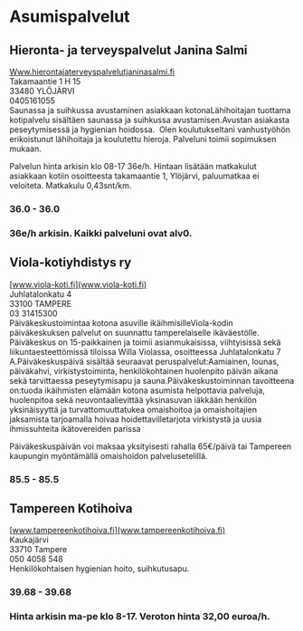 # Asumispalvelut


## Hieronta- ja terveyspalvelut Janina Salmi
[Www.hierontajaterveyspalvelutjaninasalmi.fi](Www.hierontajaterveyspalvelutjaninasalmi.fi)  
Takamaantie 1 H 15  
33480 YLÖJÄRVI  
0405161055  
Saunassa ja suihkussa avustaminen asiakkaan kotonaLähihoitajan tuottama kotipalvelu sisältäen saunassa ja suihkussa avustamisen.Avustan asiakasta peseytymisessä ja hygienian hoidossa.  Olen koulutukseltani vanhustyöhön erikoistunut lähihoitaja ja koulutettu hieroja. Palveluni toimii sopimuksen mukaan.   
  
Palvelun hinta arkisin klo 08-17 36e/h. Hintaan lisätään matkakulut asiakkaan kotiin osoitteesta takamaantie 1, Ylöjärvi, paluumatkaa ei veloiteta. Matkakulu 0,43snt/km.  
  

### 36.0 - 36.0
### 36e/h arkisin. Kaikki palveluni ovat alv0.


## Viola-kotiyhdistys ry
[www.viola-koti.fi](www.viola-koti.fi)  
Juhlatalonkatu 4  
33100 TAMPERE  
03 31415300  
Päiväkeskustoimintaa kotona asuville ikäihmisilleViola-kodin päiväkeskuksen palvelut on suunnattu tamperelaiselle ikäväestölle. Päiväkeskus on 15-paikkainen ja toimii asianmukaisissa, viihtyisissä sekä liikuntaesteettömissä tiloissa Willa Violassa, osoitteessa Juhlatalonkatu 7 A.Päiväkeskuspäivä sisältää seuraavat peruspalvelut:Aamiainen, lounas, päiväkahvi, virkistystoiminta, henkilökohtainen huolenpito päivän aikana sekä tarvittaessa peseytymisapu ja sauna.Päiväkeskustoiminnan tavoitteena on:tuoda ikäihmisten elämään kotona asumista helpottavia palveluja, huolenpitoa sekä neuvontaalievittää yksinasuvan iäkkään henkilön yksinäisyyttä ja turvattomuuttatukea omaishoitoa ja omaishoitajien jaksamista tarjoamalla hoivaa hoidettavilletarjota virkistystä ja uusia ihmissuhteita ikätovereiden parissa  
  
Päiväkeskuspäivän voi maksaa yksityisesti rahalla 65€/päivä tai Tampereen kaupungin myöntämällä omaishoidon palvelusetelillä.   
  

### 85.5 - 85.5


## Tampereen Kotihoiva
[www.tampereenkotihoiva.fi](www.tampereenkotihoiva.fi)  
Kaukajärvi  
33710 Tampere  
050 4058 548  
Henkilökohtaisen hygienian hoito, suihkutusapu.  

### 39.68 - 39.68
### Hinta arkisin ma-pe klo 8-17. Veroton hinta 32,00 euroa/h.
